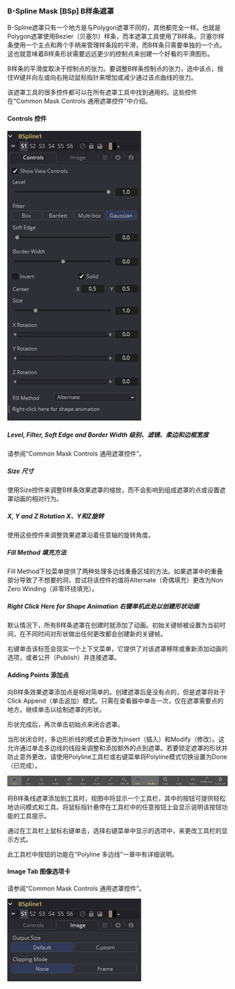 ### B-Spline Mask [BSp] B样条遮罩

B-Spline遮罩只有一个地方是与Polygon遮罩不同的，其他都完全一样。也就是Polygon遮罩使用Bezier（贝塞尔）样条，而本遮罩工具使用了B样条。贝塞尔样条使用一个主点和两个手柄来管理样条段的平滑，而B样条只需要单独的一个点。这也就意味着B样条形状需要远远更少的控制点来创建一个好看的平滑图形。

B样条的平滑度取决于控制点的张力。要调整B样条控制点的张力，选中该点，按住W键并向左或向右拖动鼠标指针来增加或减少通过该点曲线的张力。

该遮罩工具的很多控件都可以在所有遮罩工具中找到通用的。这些控件在“Common Mask Controls 通用遮罩控件”中介绍。

#### Controls 控件

![BSp_Controls](images/BSp_Controls.png)

##### Level, Filter, Soft Edge and Border Width 级别、滤镜、柔边和边框宽度

请参阅“Common Mask Controls 通用遮罩控件”。

##### Size 尺寸

使用Size控件来调整B样条效果遮罩的缩放，而不会影响到组成遮罩的点或设置遮罩动画的相对行为。

##### X, Y and Z Rotation X、Y和Z旋转

使用这些控件来调整效果遮罩沿着任意轴的旋转角度。

##### Fill Method 填充方法

Fill Method下拉菜单提供了两种处理多边线重叠区域的方法。如果遮罩中的重叠部分导致了不想要的洞，尝试将该控件的值将Alternate（奇偶填充）更改为Non Zero Winding（非零环绕填充）。

##### Right Click Here for Shape Animation 右键单机此处以创建形状动画

默认情况下，所有B样条遮罩在创建时就添加了动画。初始关键帧被设置为当前时间，在不同时间对形状做出任何更改都会创建新的关键帧。

右键单击该标签会现实一个上下文菜单，它提供了对该遮罩移除或重新添加动画的选项，或者公开（Publish）并连接遮罩。

#### Adding Points 添加点

向B样条效果遮罩添加点是相对简单的。创建遮罩后是没有点的，但是遮罩将处于Click Append（单击追加）模式。只需在查看器中单击一次，仅在遮罩需要点的地方。继续单击以绘制遮罩的形状。

形状完成后，再次单击初始点来闭合遮罩。

当形状闭合时，多边形折线的模式会更改为Insert（插入）和Modify（修改）。这允许通过单击多边线的线段来调整和添加额外的点到遮罩。若要锁定遮罩的形状并防止意外更改，请使用Polyline工具栏或右键菜单将Polyline模式切换设置为Done（已完成）。

![BSp_AddingPoints](images/BSp_AddingPoints.jpg)

将B样条线遮罩添加到工具时，视图中将显示一个工具栏，其中的按钮可提供轻松地访问模式和工具。将鼠标指针悬停在工具栏中的任意按钮上会显示说明该按钮功能的工具提示。

通过在工具栏上鼠标右键单击，选择右键菜单中显示的选项中，来更改工具栏的显示方式。

此工具栏中按钮的功能在“Polyline 多边线”一章中有详细说明。

#### Image Tab 图像选项卡

请参阅“Common Mask Controls 通用遮罩控件”。

![BSp_ImageTab](images/BSp_ImageTab.png)